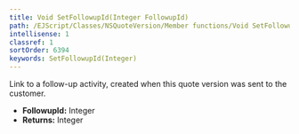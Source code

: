```yaml
---
title: Void SetFollowupId(Integer FollowupId)
path: /EJScript/Classes/NSQuoteVersion/Member functions/Void SetFollowupId(Integer p_0)
intellisense: 1
classref: 1
sortOrder: 6394
keywords: SetFollowupId(Integer)
---
```



Link to a follow-up activity, created when this quote version was sent to the customer.



* **FollowupId:** Integer
* **Returns:** Integer


